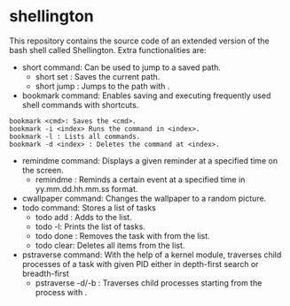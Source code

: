 # shellington

This repository contains the source code of an extended version of the bash shell called Shellington. Extra functionalities are:
* short command: Can be used to jump to a saved path.
  * short set <name>: Saves the current path.
  * short jump <name>: Jumps to the path with <name>.
* bookmark command: Enables saving and executing frequently used shell commands with shortcuts.
 ```
bookmark <cmd>: Saves the <cmd>.
bookmark -i <index> Runs the command in <index>.
bookmark -l : Lists all commands.
bookmark -d <index> : Deletes the command at <index>.
 ```
* remindme command: Displays a given reminder at a specified time on the screen.
  * remindme <time> <text>:  Reminds a certain event at a specified time in yy.mm.dd.hh.mm.ss format.
* cwallpaper command: Changes the wallpaper to a random picture.
* todo command: Stores a list of tasks
  * todo add <task>: Adds <task> to the list.
  * todo -l: Prints the list of tasks.
  * todo done <index>: Removes the task with <index> from the list.
  * todo clear: Deletes all items from the list.
* pstraverse command: With the help of a kernel module, traverses child processes of a task with given PID either in depth-first search or breadth-first 
  * pstraverse -d/-b <PID>: Traverses child processes starting from the process with <PID>.
